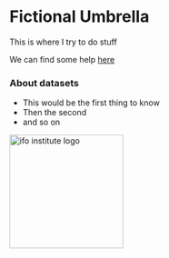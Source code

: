 # Fictional Umbrella

This is where I try to do stuff

We can find some help [here](https://wordpress.com/support/markdown-quick-reference/)

### About datasets
* This would be the first thing to know
* Then the second
* and so on



[<img src="https://www.ifo.de/sites/default/files/social/logo-ifo.png?c=1689236459" alt="ifo institute logo" width="200"/>](https://www.ifo.de/)
